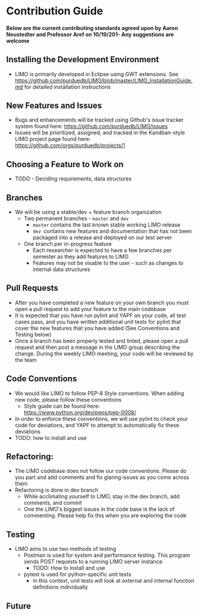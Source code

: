 # Contribution Guide
#### Below are the current contributing standards agreed upon by Aaron Neustedter and Professor Aref on 10/19/201- Any suggestions are welcome

## Installing the Development Environment
- LIMO is primarily developed in Eclipse using GWT extensions. See <https://github.com/purduedb/LIMO/blob/master/LIMO_InstallationGuide.md> for detailed installation instructions

## New Features and Issues
- Bugs and enhancements will be tracked using Github's issue tracker system found here: <https://github.com/purduedb/LIMO/issues>
- Issues will be prioritized, assigned, and tracked in the Kandban-style LIMO project page found here: <https://github.com/orgs/purduedb/projects/1>

## Choosing a Feature to Work on
- TODO - Deciding requirements, data structures

## Branches
- We will be using a stable/dev + feature branch organization
  - Two permanent branches - `master` and `dev`
    - `master` contains the last known stable working LIMO release
    - `dev `contains new features and documentation that has not been packaged into a release and deployed on our test server
  - One branch per in-progress feature
    - Each researcher is expected to have a few branches per semester as they add features to LIMO
    - Features may not be visable to the user - such as changes to internal data structures

## Pull Requests
- After you have completed a new feature on your own branch you must open a pull request to add your feature to the main codebase
- It is expected that you have run pylint and YAPF on your code, all test cases pass, and you have written additional unit tests for pylint that cover the new features that you have added (See Conventions and Testing below)
- Once a branch has been properly tested and linted, please open a pull request and then post a message in the LIMO group describing the change. During the weekly LIMO meeting, your code will be reviewed by the team

## Code Conventions
- We would like LIMO to follow PEP-8 Style conventions. When adding new code, please follow these conventions
  - Style guide can be found here: <https://www.python.org/dev/peps/pep-0008/>
- In order to enforce these conventions, we will use pylint to check your code for deviations, and YAPF to attempt to automatically fix these deviations
- TODO: how to install and use

## Refactoring:
- The LIMO codebase does not follow our code conventions. Please do you part and add comments and fix glaring issues as you come across them
- Refactoring is done in dev branch
  - While acclimating yourself to LIMO, stay in the dev branch, add comments, and commit
  - One the LIMO's biggest issues in the code base is the lack of commenting. Please help fix this when you are exploring the code

## Testing
- LIMO aims to use two methods of testing
  - Postman is used for system and performance testing. This program sends POST requests to a running LIMO server instance
    - TODO: How to install and use
  - pytest is used for python-specific unit tests
    - In this context, unit tests will look at external and internal function definitions individually

## Future